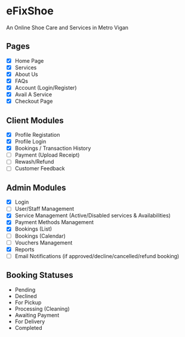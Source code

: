 # eFixShoe
An Online Shoe Care and Services in Metro Vigan

## Pages
- [x] Home Page
- [x] Services
- [x] About Us
- [x] FAQs
- [x] Account (Login/Register)
- [x] Avail A Service
- [x] Checkout Page

## Client Modules
- [x] Profile Registation
- [x] Profile Login
- [x] Bookings / Transaction History
- [ ] Payment (Upload Receipt)
- [ ] Rewash/Refund
- [ ] Customer Feedback

## Admin Modules
- [x] Login
- [ ] User/Staff Management
- [x] Service Management (Active/Disabled services & Availabilities)
- [x] Payment Methods Management
- [x] Bookings (List)
- [ ] Bookings (Calendar)
- [ ] Vouchers Management
- [x] Reports
- [ ] Email Notifications (if approved/decline/cancelled/refund booking)

## Booking Statuses
- Pending
- Declined
- For Pickup
- Processing (Cleaning)
- Awaiting Payment
- For Delivery
- Completed
